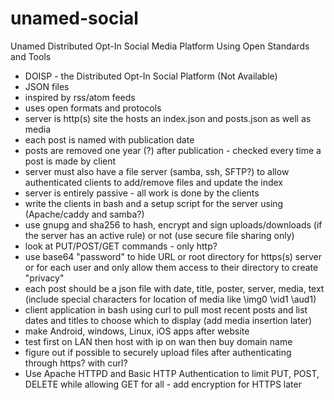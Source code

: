 # unamed-social
Unamed Distributed Opt-In Social Media Platform Using Open Standards and Tools

* DOISP - the Distributed Opt-In Social Platform (Not Available)
* JSON files 
* inspired by rss/atom feeds
* uses open formats and protocols 
* server is http(s) site the hosts an index.json and posts.json as well as media 
* each post is named with publication date
* posts are removed one year (?) after publication - checked every time a post is made by client
* server must also have a file server (samba, ssh, SFTP?) to allow authenticated clients to add/remove files and update the index
* server is entirely passive - all work is done by the clients
* write the clients in bash and a setup script for the server using (Apache/caddy and samba?) 
* use gnupg and sha256 to hash, encrypt and sign uploads/downloads (if the server has an active rule) or not (use secure file sharing only) 
* look at PUT/POST/GET commands - only http?
* use base64 "password" to hide URL or root directory for https(s) server or for each user and only allow them access to their directory to create "privacy"
* each post should be a json file with date, title, poster, server, media, text (include special characters for location of media like \img0 \vid1 \aud1)
* client application in bash using curl to pull most recent posts and list dates and titles to choose which to display (add media insertion later)
* make Android, windows, Linux, iOS apps after website
* test first on LAN then host with ip on wan then buy domain name
* figure out if possible to securely upload files after authenticating through https? with curl?
* Use Apache HTTPD and Basic HTTP Authentication to limit PUT, POST, DELETE while allowing GET for all - add encryption for HTTPS later
